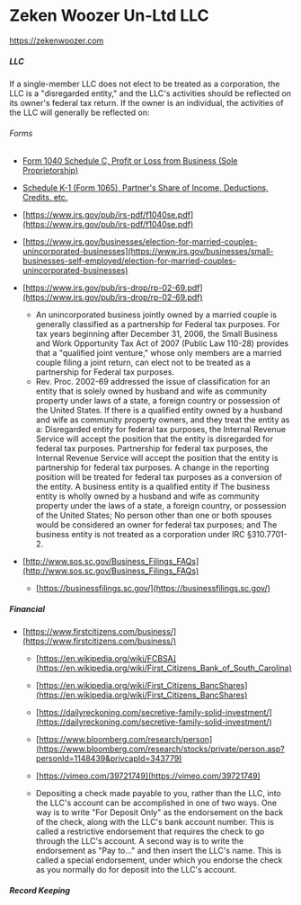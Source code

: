 # Zeken Woozer Un-Ltd LLC

https://zekenwoozer.com



##### LLC

If a single-member LLC does not elect to be treated as a corporation, the LLC is a "disregarded entity," and the LLC's activities should be reflected on its owner's federal tax return. If the owner is an individual, the activities of the LLC will generally be reflected on:


###### Forms

- [Form 1040 Schedule C, Profit or Loss from Business (Sole Proprietorship)](https://www.irs.gov/pub/irs-pdf/f1040sc.pdf)
- [Schedule K-1 (Form 1065), Partner's Share of Income, Deductions, Credits, etc.](https://www.irs.gov/uac/about-schedule-k1-form-1065)
- [https://www.irs.gov/pub/irs-pdf/f1040se.pdf](https://www.irs.gov/pub/irs-pdf/f1040se.pdf)


- [https://www.irs.gov/businesses/election-for-married-couples-unincorporated-businesses](https://www.irs.gov/businesses/small-businesses-self-employed/election-for-married-couples-unincorporated-businesses)
- [https://www.irs.gov/pub/irs-drop/rp-02-69.pdf](https://www.irs.gov/pub/irs-drop/rp-02-69.pdf)  

    -  An unincorporated business jointly owned by a married couple is generally classified as a partnership for Federal tax purposes. For tax years beginning after December 31, 2006, the Small Business and Work Opportunity Tax Act of 2007 (Public Law 110-28) provides that a "qualified joint venture," whose only members are a married couple filing a joint return, can elect not to be treated as a partnership for Federal tax purposes.
    - Rev. Proc. 2002-69 addressed the issue of classification for an entity that is solely owned by husband and wife as community property under laws of a state, a foreign country or possession of the United States.
    If there is a qualified entity owned by a husband and wife as community property owners, and they treat the entity as a:
    Disregarded entity for federal tax purposes, the Internal Revenue Service will accept the position that the entity is disregarded for federal tax purposes.
    Partnership for federal tax purposes, the Internal Revenue Service will accept the position that the entity is partnership for federal tax purposes.
    A change in the reporting position will be treated for federal tax purposes as a conversion of the entity.
    A business entity is a qualified entity if
    The business entity is wholly owned by a husband and wife as community property under the laws of a state, a foreign country, or possession of the United States;
    No person other than one or both spouses would be considered an owner for federal tax purposes; and
    The business entity is not treated as a corporation under IRC §310.7701-2.
- [http://www.sos.sc.gov/Business_Filings_FAQs](http://www.sos.sc.gov/Business_Filings_FAQs)
  - [https://businessfilings.sc.gov/](https://businessfilings.sc.gov/)





##### Financial

- [https://www.firstcitizens.com/business/](https://www.firstcitizens.com/business/)
  - [https://en.wikipedia.org/wiki/FCBSA](https://en.wikipedia.org/wiki/First_Citizens_Bank_of_South_Carolina)
  - [https://en.wikipedia.org/wiki/First_Citizens_BancShares](https://en.wikipedia.org/wiki/First_Citizens_BancShares)
  - [https://dailyreckoning.com/secretive-family-solid-investment/](https://dailyreckoning.com/secretive-family-solid-investment/)
  - [https://www.bloomberg.com/research/person](https://www.bloomberg.com/research/stocks/private/person.asp?personId=1148439&privcapId=343779)
  - [https://vimeo.com/39721749](https://vimeo.com/39721749)


  - Depositing a check made payable to you, rather than the LLC, into the LLC's account can be accomplished in one of two ways. One way is to write "For Deposit Only" as the endorsement on the back of the check, along with the LLC's bank account number. This is called a restrictive endorsement that requires the check to go through the LLC's account. A second way is to write the endorsement as "Pay to..." and then insert the LLC's name. This is called a special endorsement, under which you endorse the check as you normally do for deposit into the LLC's account.



##### Record Keeping
